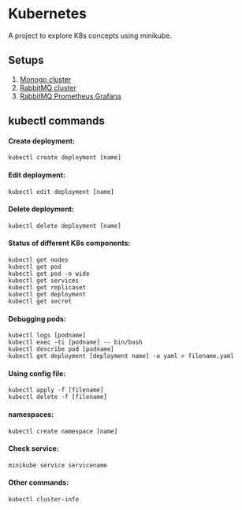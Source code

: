 # Kubernetes
A project to explore K8s concepts using minikube.

## Setups
1. [Monogo cluster](https://github.com/HariCazorla/Kubernetes-basics/tree/master/mongo)
2. [RabbitMQ cluster](https://github.com/HariCazorla/Kubernetes-basics/tree/master/rabbitmq)
3. [RabbitMQ Prometheus Grafana](https://github.com/HariCazorla/Kubernetes/tree/master/rabbitmq-prometheus-grafana)

## kubectl commands
#### Create deployment: 

```kubectl create deployment [name]```

#### Edit deployment: 

```kubectl edit deployment [name]```

#### Delete deployment: 

```kubectl delete deployment [name]```

#### Status of different K8s components:

```
kubectl get nodes
kubectl get pod
kubectl get pod -o wide
kubectl get services
kubectl get replicaset
kubectl get deployment
kubectl get secret
```

#### Debugging pods:

```
kubectl logs [podname]
kubectl exec -ti [podname] -- bin/bash
kubectl describe pod [podname]
kubectl get deployment [deployment name] -o yaml > filename.yaml
```

#### Using config file:

```
kubectl apply -f [filename]
kubectl delete -f [filename]
```

#### namespaces:
```kubectl create namespace [name]```

#### Check service:
```minikube service servicename```

#### Other commands:
```kubectl cluster-info```
